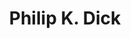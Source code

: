 ---
title: "Philip K. Dick"
cc-type: person
born-on: 1928-12-16
died-on: 1982-03-02
hashtag: "philip-k-dick"
related:
  - Total Recall
tags:
  - American
  - Science Fiction
  - Writer
  - Psychonaut
  - Human Being
  - dead at the moment
---